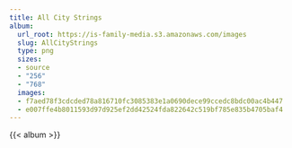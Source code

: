 ```yaml
---
title: All City Strings
album:
  url_root: https://is-family-media.s3.amazonaws.com/images
  slug: AllCityStrings
  type: png
  sizes:
  - source
  - "256"
  - "768"
  images:
  - f7aed78f3cdcded78a816710fc3085383e1a0690dece99ccedc8bdc00ac4b447
  - e007ffe4b8011593d97d925ef2dd42524fda822642c519bf785e835b4705baf4
---
```

{{< album >}}
